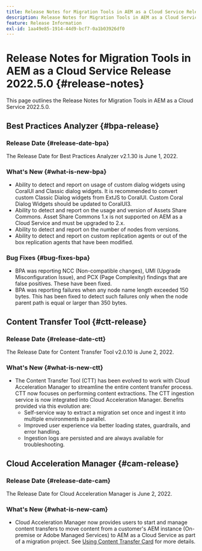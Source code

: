 ```yaml
---
title: Release Notes for Migration Tools in AEM as a Cloud Service Release 2022.5.0
description: Release Notes for Migration Tools in AEM as a Cloud Service Release 2022.5.0
feature: Release Information
exl-id: 1aa49e85-1914-44d9-bcf7-0a1b03926df0
---
```

# Release Notes for Migration Tools in AEM as a Cloud Service Release 2022.5.0 {#release-notes}

This page outlines the Release Notes for Migration Tools in AEM as a Cloud Service 2022.5.0.

## Best Practices Analyzer {#bpa-release}

### Release Date {#release-date-bpa}

The Release Date for Best Practices Analyzer v2.1.30 is June 1, 2022.

### What's New {#what-is-new-bpa}

* Ability to detect and report on usage of custom dialog widgets using CoralUI and Classic dialog widgets. It is recommended to convert custom Classic Dialog widgets from ExtJS to CoralUI. Custom Coral Dialog Widgets should be updated to CoralUI3.
* Ability to detect and report on the usage and version of Assets Share Commons. Asset Share Commons 1.x is not supported on AEM as a Cloud Service and must be upgraded to 2.x.
* Ability to detect and report on the number of nodes from versions.
* Ability to detect and report on custom replication agents or out of the box replication agents that have been modified.

### Bug Fixes {#bug-fixes-bpa}

* BPA was reporting NCC (Non-compatible changes), UMI (Upgrade Misconfiguration Issue), and PCX (Page Complexity) findings that are false positives. These have been fixed.
* BPA was reporting failures when any node name length exceeded 150 bytes. This has been fixed to detect such failures only when the node parent path is equal or larger than 350 bytes.

## Content Transfer Tool {#ctt-release}

### Release Date {#release-date-ctt}

The Release Date for Content Transfer Tool v2.0.10 is June 2, 2022.

### What's New {#what-is-new-ctt}

* The Content Transfer Tool (CTT) has been evolved to work with Cloud Acceleration Manager to streamline the entire content transfer process. CTT now focuses on performing content extractions. The CTT ingestion service is now integrated into Cloud Acceleration Manager. Benefits provided via this evolution are:
   * Self-service way to extract a migration set once and ingest it into multiple environments in parallel.
   * Improved user experience via better loading states, guardrails, and error handling.
   * Ingestion logs are persisted and are always available for troubleshooting.

## Cloud Acceleration Manager {#cam-release}

### Release Date {#release-date-cam}

The Release Date for Cloud Acceleration Manager is June 2, 2022.

### What's New {#what-is-new-cam}

* Cloud Acceleration Manager now provides users to start and manage content transfers to move content from a customer's AEM instance (On-premise or Adobe Managed Services) to AEM as a Cloud Service as part of a migration project. See [Using Content Transfer Card](https://experienceleague.adobe.com/docs/experience-manager-cloud-service/content/migration-journey/cloud-acceleration-manager/using-cam/cam-implementation-phase.html#content-transfer) for more details.
